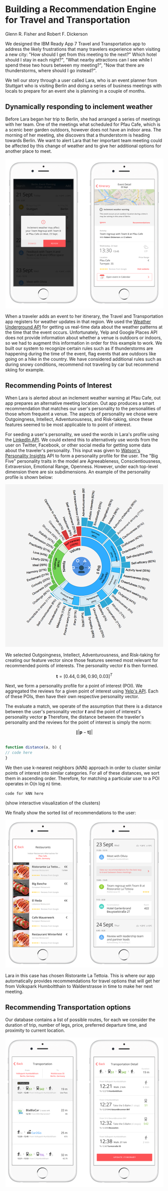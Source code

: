 # Building a Recommendation Engine for Travel and Transportation

Glenn R. Fisher and Robert F. Dickerson

We designed the IBM Ready App 7 Travel and Transportation app to address the likely frustrations that many travelers experience when visiting a new city:
"How should I get from this meeting to the next?" Which hotel should I stay in each night?", "What nearby attractions can I see while I spend these two hours between my meeting?", "Now that there are thunderstorms, where should I go instead?".

We tell our story through a user called Lara, who is an event planner from Stuttgart who is visiting Berlin and doing a series of business meetings with locals to prepare for an event she is planning in a couple of months. 


## Dynamically responding to inclement weather

Before Lara began her trip to Berlin, she had arranged a series of meetings with her team. One of the meetings what scheduled for Pfau Cafe, which is a scenic beer garden outdoors, however does not have an indoor area. The morning of her meeting, she discovers that a thunderstorm is heading towards Berlin. We want to alert Lara that her important team meeting could be affected by this change of weather and to give her additional options for another place to meet. 

![itinerary](images/inclementweather.png)

When a traveler adds an event to her itinerary, the Travel and Transportation app registers for weather updates in that region. We used the [Weather Underground API](http://www.wunderground.com/weather/api/) for getting us real-time data about the weather patterns at the time that the event occurs. Unfortunately, Yelp and Google Places API does not provide information about whether a venue is outdoors or indoors, so we had to augment this information in order for this example to work. We built our system to recognize certain rules such as if thunderstorms are happening during the time of the event, flag events that are outdoors like going on a hike in the country. We have considered additional rules such as during snowy conditions, recommend not traveling by car but recommend skiing for example.

## Recommending Points of Interest

When Lara is alerted about an inclement weather warning at Pfau Cafe, out app prepares an alternative meeting location. Out app produces a smart recommendation that matches our user's personality to the personalities of those whom frequent a venue. The aspects of personality we chose were Outgoingness, Intellect, Adventurousness, and Risk-taking, since these features seemed to be most applicable to to point of interest.  

For seeding a user's personality, we used the words in Lara's profile using the [LinkedIn API](https://developer.linkedin.com/). We could extend this to alternatively use words from the user on Twitter, Facebook, or other social media for getting some data about the traveler's personality. This input was given to [Watson's Personality Insights](http://www.ibm.com/smarterplanet/us/en/ibmwatson/developercloud/personality-insights.html) API to form a personality profile for the user. The "Big Five" personality traits in the model are Agreeableness, Conscientiousness, Extraversion, Emotional Range, Openness. However, under each top-level dimension there are six subdimensions. An example of the personality profile is shown below: 


![personality](images/personalityinsights.png)

We selected Outgoingness, Intellect, Adventurousness, and Risk-taking for creating our feature vector since those features seemed most relevant for recommended points of interests. The personality vector ***t*** is then formed.

$$ \textbf{t} = [0.44, 0.96, 0.90, 0.03]^T $$

Next, we form a personality profile for a point of interest (POI). We aggregated the reviews for a given point of interest using [Yelp's API](https://www.yelp.com/developers/documentation/v2/search_api). Each of these POIs, then have their own respective personality vector. 

The evaluate a match, we operate of the assumption that there is a distance between the user's personality vector ***t*** and the point of interest's personality vector **p** Therefore, the distance between the traveler's personality and the reviews for the point of interest is simply the norm:

$$ \|| \mathbf{p} - \mathbf{t} \|| $$


```javascript

function distance(a, b) {
// code here
}

```

We then use k-nearest neighbors (kNN) approach in order to cluster similar points of interest into similar categories. For all of these distances, we sort them in ascending order. Therefore, for matching a particular user to a POI operates in O(n log n) time. 

```
code for kNN here

```

(show interactive visualization of the clusters)

We finally show the sorted list of recommendations to the user:

![recommendations](images/recommendations2.png)

Lara in this case has chosen Ristorante La Tettoia. This is where our app automatically provides recommendations for travel options that will get her from Volkspark Humboltthain to Walderstrasse in time to make her next meeting.

## Recommending Transportation options

Our database contains a list of possible routes, for each we consider the duration of trip, number of legs, price, preferred departure time, and proximity to current location.  

![recommendations](images/transportation.png)